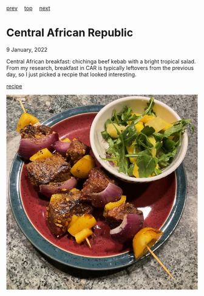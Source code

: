 [prev](canada.md)&emsp;
[top](../index.md)&emsp;
[next](chad.md)
# Central African Republic
9 January, 2022


Central African breakfast: chichinga beef kebab with a bright tropical
salad. From my research, breakfast in CAR is typically leftovers from the
previous day, so I just picked a recpie that looked interesting.

[recipe](https://www.theguardian.com/lifeandstyle/2016/jun/16/chichinga-beef-kebab-suya-spice-recipe-ghanaiain-street-food)

![chichinga](images/car.jpeg)
